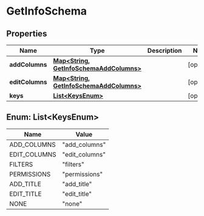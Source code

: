 # GetInfoSchema

## Properties
Name | Type | Description | Notes
------------ | ------------- | ------------- | -------------
**addColumns** | [**Map&lt;String, GetInfoSchemaAddColumns&gt;**](GetInfoSchemaAddColumns.md) |  |  [optional]
**editColumns** | [**Map&lt;String, GetInfoSchemaAddColumns&gt;**](GetInfoSchemaAddColumns.md) |  |  [optional]
**keys** | [**List&lt;KeysEnum&gt;**](#List&lt;KeysEnum&gt;) |  |  [optional]

<a name="List<KeysEnum>"></a>
## Enum: List&lt;KeysEnum&gt;
Name | Value
---- | -----
ADD_COLUMNS | &quot;add_columns&quot;
EDIT_COLUMNS | &quot;edit_columns&quot;
FILTERS | &quot;filters&quot;
PERMISSIONS | &quot;permissions&quot;
ADD_TITLE | &quot;add_title&quot;
EDIT_TITLE | &quot;edit_title&quot;
NONE | &quot;none&quot;
